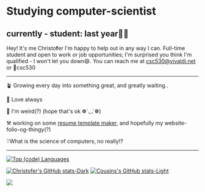 # Studying computer-scientist

## currently - student: last year😬😁

Hey! It's me Christo**f**er I'm happy to help out in any way I can.
Full-time student and open to work or job opportunities; I'm surprised you think I'm qualified - I won't let you down😄.
You can reach me at csc530@vivaldi.net or 󰙯csc530

---------------------------------------------------------------------------------------------------------------------------------------------------------------------------------------------------------------------------------------------------------------------------------------------------------
🪴 Growing every day into something great, and greatly waiting..

🖤 Love always

🤪 I'm weird(?) (hope that's ok ❁´◡`❁)

⚒️ working on some [resume template maker](https://github.com/csc530/resume-builder), and hopefully my website-folio-og-thingy(?)

❔What is the science of computers, no really!?

---------------------------------------------------------------------------------------------------------------------------------------------------------------------------------------------------------------------------------------------------------------------------------------------------------

[![Top (code) Languages](https://github-readme-stats.vercel.app/api/top-langs/?username=csc530&layout=compact&bg_color=90,242938,7395DF&text_color=fefefe)](https://github.com/anuraghazra/github-readme-stats)

[![Christofer's GitHub stats-Dark](https://github-readme-stats.vercel.app/api?username=csc530&show_icons=true&theme=blueberry#gh-dark-mode-only)](https://github.com/anuraghazra/github-readme-stats#gh-dark-mode-only)
[![Cousins's GitHub stats-Light](https://github-readme-stats.vercel.app/api?username=csc530&show_icons=true&theme=buefy#gh-light-mode-only)](https://github.com/anuraghazra/github-readme-stats#gh-light-mode-only)


<!---
csc530/csc530 is a ✨ special ✨ repository because its `README.md` (this file) appears on your GitHub profile.
You can click the Preview link to take a look at your changes.
--->
[![](https://visitcount.itsvg.in/api?id=csc530&label=Site%20Views&icon=5&pretty=true)](https://visitcount.itsvg.in)
